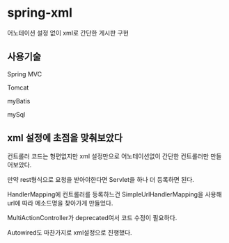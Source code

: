 # spring-xml

어노테이션 설정 없이 xml로 간단한 게시판 구현

## 사용기술
Spring MVC

Tomcat

myBatis

mySql

## xml 설정에 초점을 맞춰보았다
컨트롤러 코드는 형편없지만 xml 설정만으로 어노테이션없이 간단한 컨트롤러만 만들어보았다.

만약 rest형식으로 요청을 받아야한다면 Servlet을 하나 더 등록하면 된다.

HandlerMapping에 컨트롤러를 등록하느건 SimpleUrlHandlerMapping을 사용해
url에 따라 메소드명을 찾아가게 만들었다.

MultiActionController가 deprecated여서 코드 수정이 필요하다.

Autowired도 마찬가지로 xml설정으로 진행했다.
